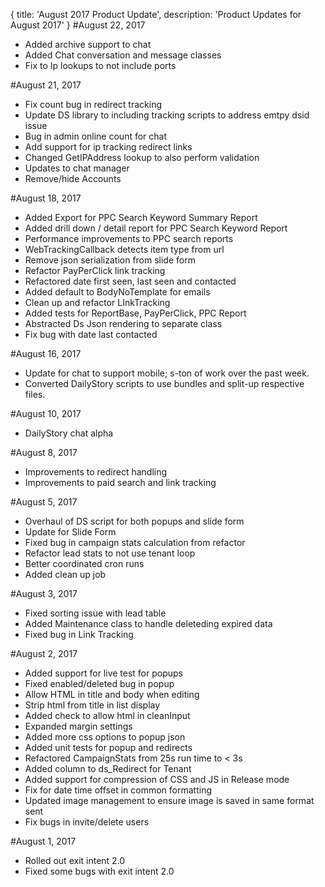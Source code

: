 {
	title: 'August 2017 Product Update',
	description: 'Product Updates for August 2017'
}
#August 22, 2017
* Added archive support to chat
* Added Chat conversation and message classes
* Fix to Ip lookups to not include ports


#August 21, 2017
* Fix count bug in redirect tracking
* Update DS library to including tracking scripts to address emtpy dsid issue
* Bug in admin online count for chat
* Add support for ip tracking redirect links
* Changed GetIPAddress lookup to also perform validation
* Updates to chat manager
* Remove/hide Accounts

#August 18, 2017
* Added Export for PPC Search Keyword Summary Report
* Added drill down / detail report for PPC Search Keyword Report
* Performance improvements to PPC search reports
* WebTrackingCallback detects item type from url
* Remove json serialization from slide form
* Refactor PayPerClick link tracking
* Refactored date first seen, last seen and contacted
* Added default to BodyNoTemplate for emails
* Clean up and refactor LInkTracking
* Added tests for ReportBase, PayPerClick, PPC Report
* Abstracted Ds Json rendering to separate class
* Fix bug with date last contacted

#August 16, 2017

* Update for chat to support mobile; s-ton of work over the past week.
* Converted DailyStory scripts to use bundles and split-up respective files.

#August 10, 2017

* DailyStory chat alpha

#August 8, 2017

* Improvements to redirect handling
* Improvements to paid search and link tracking

#August 5, 2017

* Overhaul of DS script for both popups and slide form
* Update for Slide Form
* Fixed bug in campaign stats calculation from refactor
* Refactor lead stats to not use tenant loop
* Better coordinated cron runs
* Added clean up job

#August 3, 2017

* Fixed sorting issue with lead table
* Added Maintenance class to handle deleteding expired data
* Fixed bug in Link Tracking

#August 2, 2017

* Added support for live test for popups
* Fixed enabled/deleted bug in popup
* Allow HTML in title and body when editing
* Strip html from title in list display
* Added check to allow html in cleanInput
* Expanded margin settings
* Added more css options to popup json
* Added unit tests for popup and redirects
* Refactored CampaignStats from 25s run time to < 3s
* Added column to ds_Redirect for Tenant
* Added support for compression of CSS and JS in Release mode
* Fix for date time offset in common formatting
* Updated image management to ensure image is saved in same format sent
* Fix bugs in invite/delete users


#August 1, 2017

* Rolled out exit intent 2.0
* Fixed some bugs with exit intent 2.0